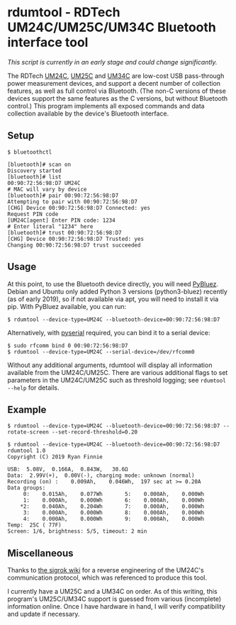 # rdumtool - RDTech UM24C/UM25C/UM34C Bluetooth interface tool

*This script is currently in an early stage and could change significantly.*

The RDTech [UM24C](https://www.aliexpress.com/item/RD-UM24-UM24C-for-APP-USB-2-0-LCD-Display-Voltmeter-ammeter-battery-charge-voltage-current/32845522857.html), [UM25C](https://www.aliexpress.com/store/product/RD-UM25-UM25C-for-APP-USB-2-0-Type-C-LCD-Voltmeter-ammeter-voltage-current-meter/923042_32855845265.html) and [UM34C](https://www.aliexpress.com/store/product/RD-UM34-UM34C-for-APP-USB-3-0-Type-C-DC-Voltmeter-ammeter-voltage-current-meter/923042_32880908871.html) are low-cost USB pass-through power measurement devices, and support a decent number of collection features, as well as full control via Bluetooth.  (The non-C versions of these devices support the same features as the C versions, but without Bluetooth control.)  This program implements all exposed commands and data collection available by the device's Bluetooth interface.

## Setup

```
$ bluetoothctl

[bluetooth]# scan on
Discovery started
[bluetooth]# list
00:90:72:56:98:D7 UM24C
# MAC will vary by device
[bluetooth]# pair 00:90:72:56:98:D7
Attempting to pair with 00:90:72:56:98:D7
[CHG] Device 00:90:72:56:98:D7 Connected: yes
Request PIN code
[UM24C[agent] Enter PIN code: 1234
# Enter literal "1234" here
[bluetooth]# trust 00:90:72:56:98:D7
[CHG] Device 00:90:72:56:98:D7 Trusted: yes
Changing 00:90:72:56:98:D7 trust succeeded
```

## Usage

At this point, to use the Bluetooth device directly, you will need [PyBluez](https://pypi.org/project/PyBluez/).  Debian and Ubuntu only added Python 3 versions (python3-bluez) recently (as of early 2019), so if not available via apt, you will need to install it via pip.  With PyBluez available, you can run:

```
$ rdumtool --device-type=UM24C --bluetooth-device=00:90:72:56:98:D7
```

Alternatively, with [pyserial](https://pypi.org/project/pyserial/) required, you can bind it to a serial device:

```
$ sudo rfcomm bind 0 00:90:72:56:98:D7
$ rdumtool --device-type=UM24C --serial-device=/dev/rfcomm0
```

Without any additional arguments, rdumtool will display all information available from the UM24C/UM25C.  There are various additional flags to set parameters in the UM24C/UM25C such as threshold logging; see ```rdumtool --help``` for details.

## Example

```
$ rdumtool --device-type=UM24C --bluetooth-device=00:90:72:56:98:D7 --rotate-screen --set-record-threshold=0.20

$ rdumtool --device-type=UM24C --bluetooth-device=00:90:72:56:98:D7
rdumtool 1.0
Copyright (C) 2019 Ryan Finnie

USB:  5.08V,  0.166A,  0.843W,   30.6Ω
Data:  2.99V(+),  0.00V(-), charging mode: unknown (normal)
Recording (on) :    0.009Ah,    0.046Wh,  197 sec at >= 0.20A
Data groups:
     0:    0.015Ah,    0.077Wh       5:    0.000Ah,    0.000Wh
     1:    0.000Ah,    0.000Wh       6:    0.000Ah,    0.000Wh
    *2:    0.040Ah,    0.204Wh       7:    0.000Ah,    0.000Wh
     3:    0.000Ah,    0.000Wh       8:    0.000Ah,    0.000Wh
     4:    0.000Ah,    0.000Wh       9:    0.000Ah,    0.000Wh
Temp:  25C ( 77F)
Screen: 1/6, brightness: 5/5, timeout: 2 min
```

## Miscellaneous

Thanks to [the sigrok wiki](https://sigrok.org/wiki/RDTech_UM24C) for a reverse engineering of the UM24C's communication protocol, which was referenced to produce this tool.

I currently have a UM25C and a UM34C on order.  As of this writing, this program's UM25C/UM34C support is guessed from various (incomplete) information online.  Once I have hardware in hand, I will verify compatibility and update if necessary.